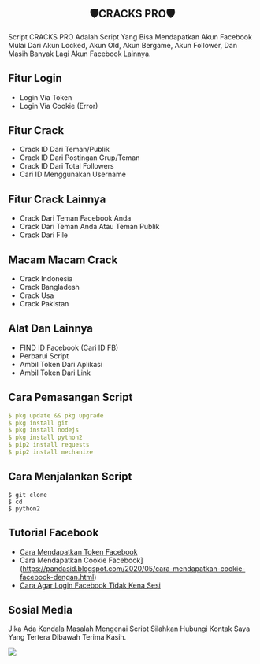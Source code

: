 <h2 align="center">🛡CRACKS PRO🛡</h2>
Script CRACKS PRO Adalah Script Yang Bisa Mendapatkan Akun Facebook Mulai Dari Akun Locked, Akun Old, Akun Bergame, Akun Follower, Dan Masih Banyak Lagi Akun Facebook Lainnya. 

## Fitur Login
- Login Via Token
- Login Via Cookie (Error) 

## Fitur Crack
- Crack ID Dari Teman/Publik
- Crack ID Dari Postingan Grup/Teman
- Crack ID Dari Total Followers
- Cari ID Menggunakan Username

## Fitur Crack Lainnya 
- Crack Dari Teman Facebook Anda
- Crack Dari Teman Anda Atau Teman Publik 
- Crack Dari File

## Macam Macam Crack
- Crack Indonesia 
- Crack Bangladesh 
- Crack Usa 
- Crack Pakistan 

## Alat Dan Lainnya 
- FIND ID Facebook (Cari ID FB) 
- Perbarui Script
- Ambil Token Dari Aplikasi 
- Ambil Token Dari Link

## Cara Pemasangan Script
```yml
$ pkg update && pkg upgrade
$ pkg install git
$ pkg install nodejs
$ pkg install python2
$ pip2 install requests
$ pip2 install mechanize
```

## Cara Menjalankan Script
```
$ git clone 
$ cd 
$ python2 
```

## Tutorial Facebook 
* [Cara Mendapatkan Token Facebook](https://www.agunghostkey.com/2018/09/cara-mudah-dapatkan-acces-token-lewat.html)
* Cara Mendapatkan Cookie Facebook](https://pandasid.blogspot.com/2020/05/cara-mendapatkan-cookie-facebook-dengan.html)
* [Cara Agar Login Facebook Tidak Kena Sesi](https://www.blogotech.net/2020/05/cara-mencegah-mengatasi-akun-fb-checkpoint.html)

## Sosial Media
Jika Ada Kendala Masalah Mengenai Script Silahkan Hubungi Kontak Saya Yang Tertera Dibawah Terima Kasih.

[![](https://img.shields.io/badge/Whatsapp-CHAT-red?logo=Whatsapp&logoColor=red&labelColor=white)](https://wa.me/message/5FPWZX7IUSJXF1)
